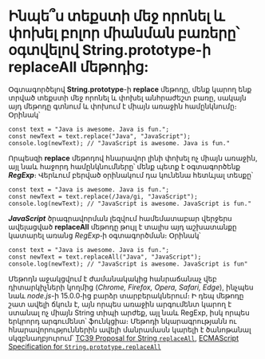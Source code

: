 # Ինպե՞ս տեքստի մեջ որոնել և փոխել բոլոր միանման բառերը՝ օգտվելով String.prototype-ի replaceAll մեթոդից:

Օգտագործելով **String.prototype**-ի **replace** մեթոդը, մենք կարող ենք տրված տեքստի մեջ որոնել և փոխել անհրաժեշտ բառը, սակայն այդ մեթոդը գտնում և փոխում է միայն առաջին համընկնումը։ Օրինակ՝

```
const text = "Java is awesome. Java is fun.";
const newText = text.replace("Java", "JavaScript");
console.log(newText); // "JavaScript is awesome. Java is fun."
```

Որպեսզի **replace** մեթոդով հնարավոր լինի փոխել ոչ միայն առաջին, այլ նաև հաջորդ համընկնումները՝ մենք պետք է օգտագործենք **_RegExp_**։ Վերևում բերված օրինակում դա կունենա հետևյալ տեսքը՝

```
const text = "Java is awesome. Java is fun.";
const newText = text.replace(/Java/gi, "JavaScript");
console.log(newText); // "JavaScript is awesome. JavaScript is fun."
```

**_JavaScript_** ծրագրավորման լեզվում համեմատաբար վերջերս ավելացված **replaceAll** մեթոդը թույլ է տալիս այդ աշխատանքը կատարել առանց _RegExp_֊ի օգտագործման։ Օրինակ՝

```
const text = "Java is awesome. Java is fun.";
const newText = text.replaceAll("Java", "JavaScript");
console.log(newText); // "JavaScript is awesome. JavaScript is fun"
```

Մեթոդն աջակցվում է ժամանակակից հանրաճանաչ վեբ դիտարկիչների կողմից (_Chrome, Firefox, Opera, Safari, Edge_), ինչպես նաև _node.js_-ի 15.0.0֊ից բարձր տարբերակներում։ Ի դեպ մեթոդը շատ ավելի ճկուն է, այն որպես առաջին արգումենտ կարող է ստանալ ոչ միայն String տիպի արժեք, այլ նաև RegExp, իսկ որպես երկրորդ արգումենտ՝ ֆունկցիա։ Մեթոդի նկարագրությանն ու հնարավորություններին ավելի մանրամասն կարելի է ծանոթանալ սկզբնաղբյուրում՝ [TC39 Proposal for String `replaceAll`](https://github.com/tc39/proposal-string-replaceall), [ECMAScript Specification for `String.prototype.replaceAll`](https://tc39.es/ecma262/multipage/text-processing.html#sec-string.prototype.replaceall)
